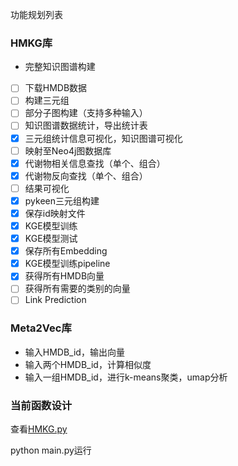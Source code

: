 功能规划列表

### HMKG库

- 完整知识图谱构建 


- [ ] 下载HMDB数据
- [ ] 构建三元组
- [ ] 部分子图构建（支持多种输入）
- [ ] 知识图谱数据统计，导出统计表
- [x] 三元组统计信息可视化，知识图谱可视化
- [ ] 映射至Neo4j图数据库
- [x] 代谢物相关信息查找（单个、组合）
- [x] 代谢物反向查找（单个、组合）
- [ ] 结果可视化
- [x] pykeen三元组构建
- [x] 保存id映射文件
- [x] KGE模型训练
- [x] KGE模型测试
- [x] 保存所有Embedding 
- [x] KGE模型训练pipeline
- [x] 获得所有HMDB向量
- [ ] 获得所有需要的类别的向量
- [ ] Link Prediction

### Meta2Vec库

- 输入HMDB_id，输出向量
- 输入两个HMDB_id，计算相似度
- 输入一组HMDB_id，进行k-means聚类，umap分析



### 当前函数设计

查看[HMKG.py](https://github.com/PKU-BDBA/HMKG-Progress/blob/main/Cancer_400/HMKG.py)

python main.py运行

